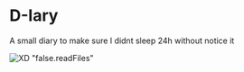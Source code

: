# D-Iary
A small diary to make sure I didnt sleep 24h without notice it

![XD "false.readFiles"](https://cdn.asthriona.com/Discord_Z4JuuT1Tvo.png)